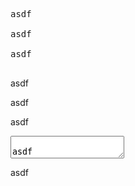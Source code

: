 <pre>

asdf

asdf

asdf

</pre>

asdf

<script>

asdf

asdf

asdf

</script>

asdf

<style>

asdf

asdf

asdf

</style>

asdf

<textarea>

asdf

asdf

asdf

</textarea>

asdf